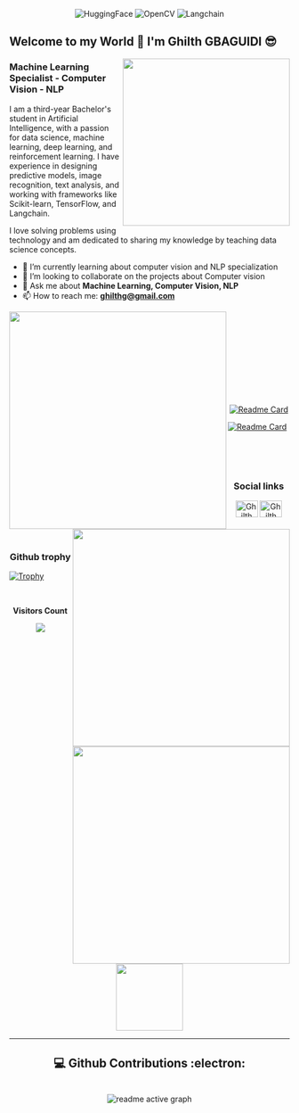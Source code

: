 </div-->
    <div align ="center">
        <p>
         <img src="https://github.com/beethogedeon/beethogedeon/assets/90460864/7e675ea8-fabb-4fec-a006-1a0b6f4478fc" alt="HuggingFace">
        <img src="https://github.com/beethogedeon/beethogedeon/assets/90460864/5b25e63e-4838-45e4-b87f-ea5f734688af" alt="OpenCV">
        <img src="https://github.com/beethogedeon/beethogedeon/assets/90460864/8c167abf-edfc-4cd3-8a64-69a2064f19c3" alt="Langchain">
        </p>
    </div>

## Welcome to my World 👋 I'm Ghilth GBAGUIDI 😎

<img align="right"  src='https://github.com/princegedeon/ML-For-Beginners/blob/main/1-Introduction/1-intro-to-ML/images/ai-ml-ds.png' width='300'>

### Machine Learning Specialist - Computer Vision - NLP

I am a third-year Bachelor's student in Artificial Intelligence, with a passion for data science, machine learning, deep learning, and reinforcement learning. I have experience in designing predictive models, image recognition, text analysis, and working with frameworks like Scikit-learn, TensorFlow, and Langchain.

I love solving problems using technology and am dedicated to sharing my knowledge by teaching data science concepts.


- 🌱 I’m currently learning about computer vision and NLP specialization
- 👯 I’m looking to collaborate on the projects about Computer vision
- 💬 Ask me about **Machine Learning, Computer Vision, NLP**
- 📫 How to reach me: **ghilthg@gmail.com**


    
<p align=center>
<div align=center>
    <a href="https://github.com/Ghilth/My_profile" title="Go to Source">
        <img align="left" width=390
            src="https://github-readme-stats.vercel.app/api?username=Ghilth&show_icons=true&theme=codeSTACKr&hide_border=true&include_all_commits=true&count_private=true&since=2024-01-01T00:00:00Z"/>
    </a>
    <a href="https://github.com/Ghilth/My_profile" title="Go to Source">
        <img align="right" width=390
            src="https://github-readme-streak-stats.herokuapp.com/?user=Ghilth_format=M%20j%5B%2C%20Y%5D&theme=codeSTACKr&hide_border=true&date_format=j/n/Y" />
    </a>
  
</div>
<br><br><br><br><br><br><br><br><br>

<div >
    <p align="center">
        <a href="https://github.com/Ghilth/My_profile" title="Go to Source">
        <img align="right" width=390
            src="https://github-readme-stats.vercel.app/api/top-langs/?username=Ghilth&layout=compact&theme=codeSTACKr&hide_border=true" />
        </a>
        <a href="https://github.com/Ghilth/Bible_bot"><img src="https://github-readme-stats.vercel.app/api/pin/?username=ghilth&show_icons=true&theme=codeSTACKr&hide_border=true&amp;repo=Bible_bot" alt="Readme Card"></a>
        
<a href="https://github.com/Ghilth/PhotoEditor"><img src="https://github-readme-stats.vercel.app/api/pin/?username=ghilth&show_icons=true&theme=codeSTACKr&hide_border=true&amp;repo=PhotoEditor" alt="Readme Card"></a>
    </p>
</div>

<br><br><br>

<!-- START NEW SECTION -->
<h3 align="center">Social links</h3>
<p align="center">
    <a href="https://github.com/ghilth" target="blank" > <img align="center"
                        src="github.svg"
                        alt="Ghilth GBAGUIDI" height="30" width="40" /></a>
    <a href="https://linkedin.com/in/ghilth" target="blank" > <img align="center"
                        src="link.svg"
                        alt="Ghilth GBAGUIDI" height="30" width="40" /></a>
    
</p>

<br>

<h3 align="center">Github trophy</h3>


[![Trophy](https://github-profile-trophy.vercel.app/?username=eliakimceleste)](https://github-profile-trophy.vercel.app/?username=ghilth)

<!-- START NEW SECTION -->
<div align="center">
<br><p align="centre"><b>Visitors Count</b></p>  
<p align="center"><img align="center" src="https://profile-counter.glitch.me/{ghilth}/count.svg" /></p> 
<br></div>




<p align="center">
<!-- <img align="" height='120px' src="https://github.com/aryashah2k/aryashah2k/blob/main/assets/Geometric%20White.gif" /> -->
 <img align="" height='120px' src="https://raw.githubusercontent.com/rodrigograca31/rodrigograca31/master/matrix.svg" />
<!--  <img align="" height='120px' src="https://github.com/aryashah2k/aryashah2k/blob/main/assets/Geometric%20White.gif" /> -->
</p>
<hr>

  <div>
            <h2 align="center"> 💻 Github Contributions :electron: </h2>
            <br>
            <div align="center">
                    <img src="https://github-readme-activity-graph.vercel.app/graph?username=ghilth&color=FF7F00&bg_color=09131B&line=FF7F00&point=FF7F00&area_color=000000&hide_border=true&area=true"
                    alt="readme active graph" />
  </div>






<!--
**eliakimceleste/eliakimceleste** is a ✨ _special_ ✨ repository because its `README.md` (this file) appears on your GitHub profile.

Here are some ideas to get you started:

- 🔭 I’m currently working on ...
- 🌱 I’m currently learning ...
- 👯 I’m looking to collaborate on ...
- 🤔 I’m looking for help with ...
- 💬 Ask me about ...
- 📫 How to reach me: ...
- 😄 Pronouns: ...
- ⚡ Fun fact: ...
-->

